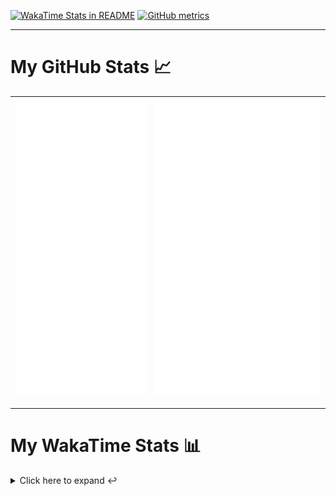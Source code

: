 [![WakaTime Stats in README](https://github.com/LOsioChico/LOsioChico/actions/workflows/waka.yml/badge.svg)](https://github.com/LOsioChico/LOsioChico/actions/workflows/waka.yml) [![GitHub metrics](https://github.com/LOsioChico/LOsioChico/actions/workflows/metrics.yml/badge.svg)](https://github.com/LOsioChico/LOsioChico/actions/workflows/metrics.yml)

---

# My GitHub Stats 📈

| ![](./assets/metrics.svg) | ![](./assets/metrics2.svg) |
| ------------------------- | -------------------------- |

---

# My WakaTime Stats 📊

<details>
<summary>Click here to expand ↩️</summary>
<br>

<!--START_SECTION:waka-->
![Code Time](http://img.shields.io/badge/Code%20Time-2%2C303%20hrs%2037%20mins-blue)

![Lines of code](https://img.shields.io/badge/From%20Hello%20World%20I%27ve%20Written-473.8%20thousand%20lines%20of%20code-blue)

**🐱 My GitHub Data** 

> 📦 699.1 kB Used in GitHub's Storage 
 > 
> 🏆 276 Contributions in the Year 2025
 > 
> 🚫 Not Opted to Hire
 > 
> 📜 29 Public Repositories 
 > 
> 🔑 35 Private Repositories 
 > 
**I'm a Night 🦉** 

```text
🌞 Morning                744 commits         ████░░░░░░░░░░░░░░░░░░░░░   15.10 % 
🌆 Daytime                1614 commits        ████████░░░░░░░░░░░░░░░░░   32.76 % 
🌃 Evening                1661 commits        ████████░░░░░░░░░░░░░░░░░   33.72 % 
🌙 Night                  907 commits         █████░░░░░░░░░░░░░░░░░░░░   18.41 % 
```
📅 **I'm Most Productive on Thursday** 

```text
Monday                   672 commits         ███░░░░░░░░░░░░░░░░░░░░░░   13.64 % 
Tuesday                  779 commits         ████░░░░░░░░░░░░░░░░░░░░░   15.81 % 
Wednesday                595 commits         ███░░░░░░░░░░░░░░░░░░░░░░   12.08 % 
Thursday                 926 commits         █████░░░░░░░░░░░░░░░░░░░░   18.80 % 
Friday                   741 commits         ████░░░░░░░░░░░░░░░░░░░░░   15.04 % 
Saturday                 764 commits         ████░░░░░░░░░░░░░░░░░░░░░   15.51 % 
Sunday                   449 commits         ██░░░░░░░░░░░░░░░░░░░░░░░   09.11 % 
```


📊 **This Week I Spent My Time On** 

```text
💬 Programming Languages: 
Scala                    8 hrs 10 mins       ████████████████████░░░░░   81.61 % 
Astro                    52 mins             ██░░░░░░░░░░░░░░░░░░░░░░░   08.75 % 
Text                     33 mins             █░░░░░░░░░░░░░░░░░░░░░░░░   05.50 % 
Markdown                 15 mins             █░░░░░░░░░░░░░░░░░░░░░░░░   02.63 % 
TypeScript               3 mins              ░░░░░░░░░░░░░░░░░░░░░░░░░   00.55 % 
```

**I Mostly Code in TypeScript** 

```text
TypeScript               33 repos            ████████████░░░░░░░░░░░░░   49.25 % 
Scala                    9 repos             ███░░░░░░░░░░░░░░░░░░░░░░   13.43 % 
JavaScript               7 repos             ███░░░░░░░░░░░░░░░░░░░░░░   10.45 % 
Astro                    5 repos             ██░░░░░░░░░░░░░░░░░░░░░░░   07.46 % 
CSS                      5 repos             ██░░░░░░░░░░░░░░░░░░░░░░░   07.46 % 
```




 Last Updated on 25/07/2025 01:16:55 UTC
<!--END_SECTION:waka-->

## </details>

